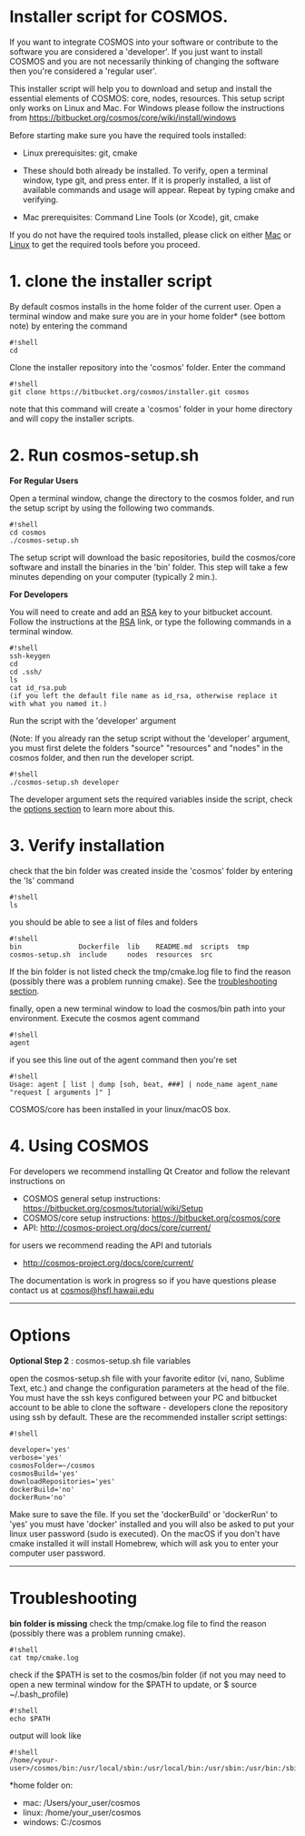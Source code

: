 # Installer script for COSMOS. #

If you want to integrate COSMOS into your software or contribute to the software you are considered a 'developer'.
If you just want to install COSMOS and you are not necessarily thinking of changing the software then you're considered a 'regular user'.

This installer script will help you to download and setup and install the essential elements of COSMOS: core, nodes, resources. This setup script only works on Linux and Mac. For Windows please follow the instructions from https://bitbucket.org/cosmos/core/wiki/install/windows

Before starting make sure you have the required tools installed:

* Linux prerequisites: git, cmake
* These should both already be installed. To verify, open a terminal window, type git, and press enter. If it is properly installed, a list of available commands and usage will appear. Repeat by typing cmake and verifying. 

* Mac prerequisites: Command Line Tools (or Xcode), git, cmake

If you do not have the required tools installed, please click on either [Mac](https://bitbucket.org/cosmos/core/wiki/install/mac) or [Linux](https://bitbucket.org/cosmos/core/wiki/install/linux_ubuntu) to
get the required tools before you proceed.


# 1. clone the installer script #

By default cosmos installs in the home folder of the current user. Open a terminal window and make sure you are in your home folder* (see bottom note) by entering the command
```
#!shell
cd
```
Clone the installer repository into the 'cosmos' folder. Enter the command
```
#!shell
git clone https://bitbucket.org/cosmos/installer.git cosmos
```
note that this command will create a 'cosmos' folder in your home directory and will copy the installer scripts.

# 2. Run cosmos-setup.sh #

**For Regular Users**

Open a terminal window, change the directory to the cosmos folder, and run the setup script by using the following two commands.
```
#!shell
cd cosmos
./cosmos-setup.sh
```
The setup script will download the basic repositories, build the cosmos/core software and install the binaries in the 'bin' folder. This step will take a few minutes depending on your computer (typically 2 min.).

**For Developers**

You will need to create and add an [RSA](https://confluence.atlassian.com/bitbucket/set-up-ssh-for-git-728138079.html) key to your bitbucket account. Follow the instructions at the [RSA](https://confluence.atlassian.com/bitbucket/set-up-ssh-for-git-728138079.html) link, or type the following commands in a terminal window.


```
#!shell
ssh-keygen
cd
cd .ssh/
ls
cat id_rsa.pub
(if you left the default file name as id_rsa, otherwise replace it with what you named it.)
```

Run the script with the 'developer' argument

(Note: If you already ran the setup script without the 'developer' argument, you must first delete the folders "source" "resources" and "nodes" in the cosmos folder, and then run the developer script.

```
#!shell
./cosmos-setup.sh developer
```
The developer argument sets the required variables inside the script, check the [options section](#markdown-header-options) to learn more about this.


# 3. Verify installation

check that the bin folder was created inside the 'cosmos' folder by entering the 'ls' command

```
#!shell
ls
```
you should be able to see a list of files and folders 
```
#!shell
bin              Dockerfile  lib    README.md  scripts  tmp
cosmos-setup.sh  include     nodes  resources  src

```

If the bin folder is not listed check the tmp/cmake.log file to find the reason (possibly there was a problem running cmake). See the [troubleshooting section](#markdown-header-troubleshooting).

finally, open a new terminal window to load the cosmos/bin path into your environment. Execute the cosmos agent command

```
#!shell
agent
```

if you see this line out of the agent command then you're set
```
#!shell
Usage: agent [ list | dump [soh, beat, ###] | node_name agent_name "request [ arguments ]" ]
```
COSMOS/core has been installed in your linux/macOS box.


# 4. Using COSMOS #

For developers we recommend installing Qt Creator and follow the relevant instructions on 

* COSMOS general setup instructions: https://bitbucket.org/cosmos/tutorial/wiki/Setup
* COSMOS/core setup instructions: https://bitbucket.org/cosmos/core
* API: http://cosmos-project.org/docs/core/current/

for users we recommend reading the API and tutorials 

* http://cosmos-project.org/docs/core/current/

The documentation is work in progress so if you have questions please contact us at cosmos@hsfl.hawaii.edu

-----------------------
# Options #

**Optional Step 2** : cosmos-setup.sh file variables

open the cosmos-setup.sh file with your favorite editor (vi, nano, Sublime Text, etc.) and change the configuration parameters at the head of the file. You must have the ssh keys configured between your PC and bitbucket account to be able to clone the software - developers clone the repository using ssh by default. These are the recommended installer script settings:
```
#!shell

developer='yes' 
verbose='yes'
cosmosFolder=~/cosmos
cosmosBuild='yes'
downloadRepositories='yes'
dockerBuild='no'
dockerRun='no'
```

Make sure to save the file. If you set the 'dockerBuild' or 'dockerRun' to 'yes' you must have 'docker' installed and you will also be asked to put your linux user password (sudo is executed). On the macOS if you don't have cmake installed it will install Homebrew, which will ask you to enter your computer user password.

----------------

# Troubleshooting #

**bin folder is missing**
check the tmp/cmake.log file to find the reason (possibly there was a problem running cmake). 

```
#!shell
cat tmp/cmake.log
```

check if the $PATH is set to the cosmos/bin folder (if not you may need to open a new terminal window for the $PATH to update, or $ source ~/.bash_profile)

```
#!shell
echo $PATH
```

output will look like
```
#!shell
/home/<your-user>/cosmos/bin:/usr/local/sbin:/usr/local/bin:/usr/sbin:/usr/bin:/sbin:/bin
```

*home folder on:

* mac: /Users/your_user/cosmos
* linux: /home/your_user/cosmos
* windows: C:/cosmos